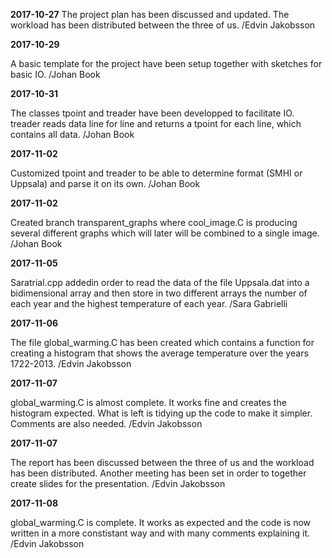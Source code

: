 **2017-10-27**
The project plan has been discussed and updated. The workload has been distributed between the three of us.
/Edvin Jakobsson

**2017-10-29**

A basic template for the project have been setup together with sketches for basic IO.
/Johan Book

**2017-10-31**

The classes tpoint and treader have been developped to facilitate IO. treader reads data line for line and returns a tpoint for each line, which contains all data.
/Johan Book

**2017-11-02**

Customized tpoint and treader to be able to determine format (SMHI or Uppsala) and parse it on its own.
/Johan Book

**2017-11-02**

Created branch transparent_graphs where cool_image.C is producing several different graphs which will later will be combined to a single image.
/Johan Book

**2017-11-05**

Saratrial.cpp addedin order to read the data of the file Uppsala.dat into a bidimensional array and then store in two different arrays the number of each year and the highest temperature of each year.
/Sara Gabrielli

**2017-11-06**

The file global_warming.C has been created which contains a function for creating a histogram that shows the average temperature over the years 1722-2013.
/Edvin Jakobsson

**2017-11-07**

global_warming.C is almost complete. It works fine and creates the histogram expected. What is left is tidying up the code to make it simpler. Comments are also needed.
/Edvin Jakobsson

**2017-11-07**

The report has been discussed between the three of us and the workload has been distributed. Another meeting has been set in order to together create slides for the presentation.
/Edvin Jakobsson

**2017-11-08**

global_warming.C is complete. It works as expected and the code is now written in a more constistant way and with many comments explaining it.
/Edvin Jakobsson
